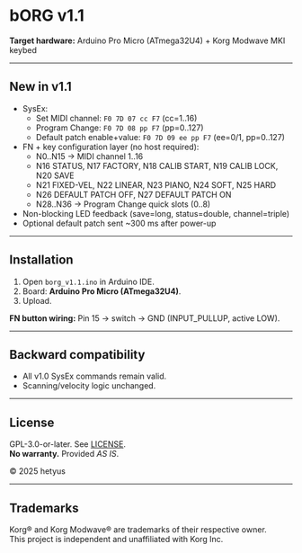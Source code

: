 # bORG v1.1

**Target hardware:** Arduino Pro Micro (ATmega32U4) + Korg Modwave MKI keybed

---

## New in v1.1
- SysEx:
  - Set MIDI channel: `F0 7D 07 cc F7` (cc=1..16)
  - Program Change: `F0 7D 08 pp F7` (pp=0..127)
  - Default patch enable+value: `F0 7D 09 ee pp F7` (ee=0/1, pp=0..127)
- FN + key configuration layer (no host required):
  - N0..N15 → MIDI channel 1..16
  - N16 STATUS, N17 FACTORY, N18 CALIB START, N19 CALIB LOCK, N20 SAVE
  - N21 FIXED-VEL, N22 LINEAR, N23 PIANO, N24 SOFT, N25 HARD
  - N26 DEFAULT PATCH OFF, N27 DEFAULT PATCH ON
  - N28..N36 → Program Change quick slots (0..8)
- Non-blocking LED feedback (save=long, status=double, channel=triple)
- Optional default patch sent ~300 ms after power-up

---

## Installation
1. Open `borg_v1.1.ino` in Arduino IDE.  
2. Board: **Arduino Pro Micro (ATmega32U4)**.  
3. Upload.

**FN button wiring:** Pin 15 → switch → GND (INPUT_PULLUP, active LOW).

---

## Backward compatibility
- All v1.0 SysEx commands remain valid.
- Scanning/velocity logic unchanged.

---

## License
GPL-3.0-or-later. See [LICENSE](../LICENSE).  
**No warranty.** Provided *AS IS*.

© 2025 hetyus

---

## Trademarks
Korg® and Korg Modwave® are trademarks of their respective owner.  
This project is independent and unaffiliated with Korg Inc.
